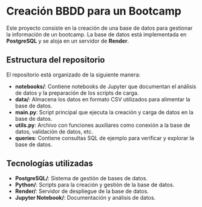 # Creación BBDD para un Bootcamp

Este proyecto consiste en la creación de una base de datos para gestionar la información de un bootcamp. La base de datos está implementada en **PostgreSQL** y se aloja en un servidor de **Render**.

## Estructura del repositorio

El repositorio está organizado de la siguiente manera:

- **notebooks/**: Contiene notebooks de Jupyter que documentan el análisis de datos y la preparación de los scripts de carga.
- **data/**: Almacena los datos en formato CSV utilizados para alimentar la base de datos.
- **main.py**: Script principal que ejecuta la creación y carga de datos en la base de datos.
- **utils.py**: Archivo con funciones auxiliares como conexión a la base de datos, validación de datos, etc.
- **queries**: Contiene consultas SQL de ejemplo para verificar y explorar la base de datos.



## Tecnologías utilizadas

- **PostgreSQL/**: Sistema de gestión de bases de datos.
- **Python/**: Scripts para la creación y gestión de la base de datos.
- **Render/**: Servidor de despliegue de la base de datos.
- **Jupyter Notebook/**: Documentación y análisis de datos.

